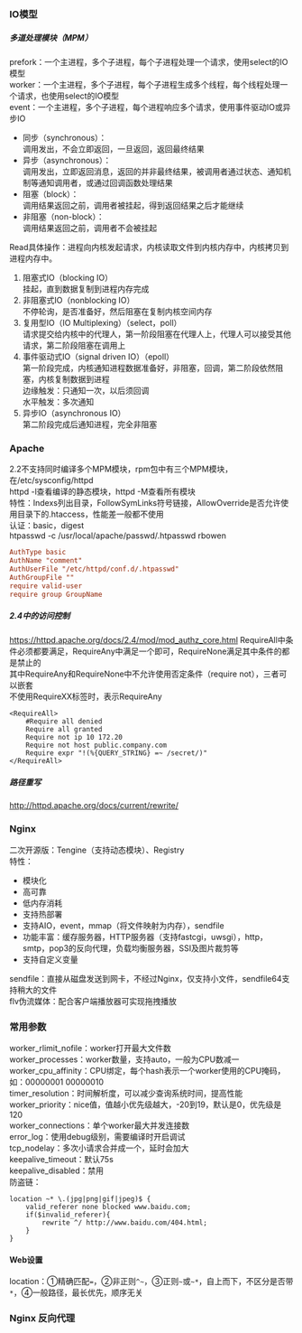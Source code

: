 ### IO模型
##### 多道处理模块（MPM）
prefork：一个主进程，多个子进程，每个子进程处理一个请求，使用select的IO模型  
worker：一个主进程，多个子进程，每个子进程生成多个线程，每个线程处理一个请求，也使用select的IO模型  
event：一个主进程，多个子进程，每个进程响应多个请求，使用事件驱动IO或异步IO  

- 同步（synchronous）：  
调用发出，不会立即返回，一旦返回，返回最终结果  
- 异步（asynchronous）：  
调用发出，立即返回消息，返回的并非最终结果，被调用者通过状态、通知机制等通知调用者，或通过回调函数处理结果  
- 阻塞（block）：  
调用结果返回之前，调用者被挂起，得到返回结果之后才能继续  
- 非阻塞（non-block）：  
调用结果返回之前，调用者不会被挂起  

Read具体操作：进程向内核发起请求，内核读取文件到内核内存中，内核拷贝到进程内存中。  
1. 阻塞式IO（blocking IO）  
挂起，直到数据复制到进程内存完成  
2. 非阻塞式IO（nonblocking IO）  
不停轮询，是否准备好，然后阻塞在复制内核空间内存  
3. 复用型IO（IO Multiplexing）（select，poll）  
请求提交给内核中的代理人，第一阶段阻塞在代理人上，代理人可以接受其他请求，第二阶段阻塞在调用上  
4. 事件驱动式IO（signal driven IO）（epoll）  
第一阶段完成，内核通知进程数据准备好，非阻塞，回调，第二阶段依然阻塞，内核复制数据到进程  
边缘触发：只通知一次，以后须回调  
水平触发：多次通知  
5. 异步IO（asynchronous IO）  
第二阶段完成后通知进程，完全非阻塞  
### Apache
2.2不支持同时编译多个MPM模块，rpm包中有三个MPM模块，在/etc/sysconfig/httpd  
httpd -l查看编译的静态模块，httpd -M查看所有模块  
特性：Indexs列出目录，FollowSymLinks符号链接，AllowOverride是否允许使用目录下的.htaccess，性能差一般都不使用  
认证：basic，digest  
htpasswd -c /usr/local/apache/passwd/.htpasswd rbowen
```ini
AuthType basic
AuthName "comment"
AuthUserFile "/etc/httpd/conf.d/.htpasswd"
AuthGroupFile ""
require valid-user
require group GroupName
```
##### 2.4中的访问控制
https://httpd.apache.org/docs/2.4/mod/mod_authz_core.html
RequireAll中条件必须都要满足，RequireAny中满足一个即可，RequireNone满足其中条件的都是禁止的  
其中RequireAny和RequireNone中不允许使用否定条件（require not），三者可以嵌套  
不使用RequireXX标签时，表示RequireAny  
```
<RequireAll>
    #Require all denied
    Require all granted
    Require not ip 10 172.20
    Require not host public.company.com
    Require expr "!(%{QUERY_STRING} =~ /secret/)"
</RequireAll>
```
##### 路径重写
http://httpd.apache.org/docs/current/rewrite/
### Nginx
二次开源版：Tengine（支持动态模块）、Registry  
特性：  
- 模块化  
- 高可靠
- 低内存消耗
- 支持热部署  
- 支持AIO，event，mmap（将文件映射为内存），sendfile  
- 功能丰富：缓存服务器，HTTP服务器（支持fastcgi，uwsgi），http，smtp，pop3的反向代理，负载均衡服务器，SSI及图片裁剪等  
- 支持自定义变量  

sendfile：直接从磁盘发送到网卡，不经过Nginx，仅支持小文件，sendfile64支持稍大的文件  
flv伪流媒体：配合客户端播放器可实现拖拽播放  

### 常用参数
worker_rlimit_nofile：worker打开最大文件数  
worker_processes：worker数量，支持auto，一般为CPU数减一　　
worker_cpu_affinity：CPU绑定，每个hash表示一个worker使用的CPU掩码，如：00000001 00000010  
timer_resolution：时间解析度，可以减少查询系统时间，提高性能  
worker_priority：nice值，值越小优先级越大，-20到19，默认是0，优先级是120  
worker_connections：单个worker最大并发连接数  
error_log：使用debug级别，需要编译时开启调试  
tcp_nodelay：多次小请求合并成一个，延时会加大  
keepalive_timeout：默认75s  
keepalive_disabled：禁用  
防盗链：
```
location ~* \.(jpg|png|gif|jpeg)$ {
    valid_referer none blocked www.baidu.com;
    if($invalid_referer){
        rewrite ^/ http://www.baidu.com/404.html;
    }
}
```

#### Web设置
location：①精确匹配`=`，②非正则`^~`，③正则`~`或`~*`，自上而下，不区分是否带`*`，④一般路径，最长优先，顺序无关  
### Nginx 反向代理